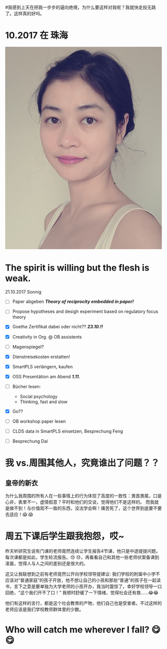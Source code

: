 #我感到上天在把我一步步的逼向绝境，为什么要这样对我呢？我就快走投无路了。这样真的好吗。

# 10.2017 在 珠海

![Image](https://github.com/tsing1129/YY/blob/master/20171005_131045.jpg?raw=true)

# The spirit is willing but the flesh is weak.
21.10.2017  Sonnig
- [ ] Paper abgeben _**Theory of reciprocity embedded in paper!**_
- [ ] Propose hypotheses and desigh experiment based on regulatory focus theory
- [x] Goethe Zertifikat dabei oder nicht?? _**23.10.!!**_
- [x] Creativity in Org. @ OB assistents
- [ ] Magenspiegel?
- [x] Dienstreisekosten erstatten!
- [x] SmartPLS verlängern, kaufen
- [x] OSS Presentätion am Abend _**1.11.**_
- [ ] Bücher lesen: 
  * Social psychology 
  * Thinking, fast and slow
- [x] Go??  
- [ ] OB workshop paper lesen
- [ ] CLDS data in SmartPLS einsetzen, Besprechung Feng
- [ ] Besprechung Dai






# 我 vs.周围其他人，究竟谁出了问题？？
## 皇帝的新衣
为什么我周围的所有人在一些事情上的行为体现了高度的一致性：畏首畏尾，口是心非，表里不一，虚情假意？平时和他们的交谈，觉得他们不是这样的。
而我就是做不到！与价值观不一致的东西，没法学会啊！痛苦死了，这个世界到底要不要去适应！:scream: :scream:






# 周五下课后学生跟我抱怨，哎~

昨天听研究生说有门课的老师竟然连续让学生报告4节课，他只是中途提提问题。每次课都是如此，学生轮流报告。:sweat: :sweat:，再看看自己和其他一些老师伏案备课到凌晨，觉得人与人之间的差别还是很大的。

这又让我联想到之前有老师竟然公开向学校领导提建议: 我们学校的附属中小学不应该对“普通家庭”的孩子开放，他不想让自己的小孩和那些“普通”的孩子在一起读书，言下之意是要单独为大学老师的小孩开办，我当时震惊了。幸好学校领导一口回绝，“这个我们开不了口！” 我顿时舒缓了一下情绪，觉得社会还有救......:joy::joy:

他们有这样的言行，都是这个社会教育的产物，他们自己也是受害者。不过这样的老师应该是我们学校教师群体里的少数。



# Who will catch me wherever I fall? :yum: :yum:




